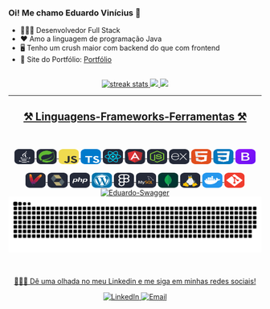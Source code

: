 ### Oi! Me chamo Eduardo Vinícius 👋

- 👨🏻‍💻 Desenvolvedor Full Stack
- ❤️ Amo a linguagem de programação Java
- 🖥️ Tenho um crush maior com backend do que com frontend
- 🎯 Site do Portfólio: [Portfólio](https://eduardovlrocha.github.io/)


##

<div align="center">
  <a href="https://github.com/EduardoVLRocha">
  <img height="180em" src="https://streak-stats.demolab.com/?user=EduardoVLRocha&count_private=true&theme=dark&border_radius=10" alt="streak stats"/>
  <img height="180em" src="https://github-readme-stats.vercel.app/api?username=EduardoVLRocha&show_icons=true&hide_rank=true&theme=dark&include_all_commits=true&count_private=true" />
  <img height="180em" src="https://github-readme-stats.vercel.app/api/top-langs/?username=EduardoVLRocha&layout=compact&langs_count=16&theme=dark" />
</div>

<hr/>
    
<h2 align="center">⚒️ Linguagens-Frameworks-Ferramentas ⚒️</h2>
<br/>
<div style="display: inline_block" align="center"><br>
  <img align="center" alt="Eduardo-Java" height="30" width="40" src="https://raw.githubusercontent.com/tandpfun/skill-icons/main/icons/Java-Dark.svg" />
  <img align="center" alt="Eduardo-Springboot" height="30" width="40" src="https://raw.githubusercontent.com/tandpfun/skill-icons/main/icons/Spring-Dark.svg" />
  <img align="center" alt="Eduardo-Js" height="30" width="40" src="https://raw.githubusercontent.com/tandpfun/skill-icons/main/icons/JavaScript.svg" />
  <img align="center" alt="Eduardo-Ts" height="30" width="40" src="https://raw.githubusercontent.com/tandpfun/skill-icons/main/icons/TypeScript.svg" />
  <img align="center" alt="Eduardo-React" height="30" width="40" src="https://raw.githubusercontent.com/tandpfun/skill-icons/main/icons/React-Dark.svg" />
  <img align="center" alt="Eduardo-Angular" height="30" width="40" src="https://raw.githubusercontent.com/tandpfun/skill-icons/refs/heads/main/icons/Angular-Dark.svg" />
  <img align="center" alt="Eduardo-Node" height="30" width="40" src="https://raw.githubusercontent.com/tandpfun/skill-icons/main/icons/NodeJS-Dark.svg" />
  <img align="center" alt="Eduardo-Express" height="30" width="40" src="https://raw.githubusercontent.com/tandpfun/skill-icons/main/icons/ExpressJS-Dark.svg" />
  <img align="center" alt="Eduardo-HTML" height="30" width="40" src="https://raw.githubusercontent.com/tandpfun/skill-icons/main/icons/HTML.svg" />
  <img align="center" alt="Eduardo-CSS" height="30" width="40" src="https://raw.githubusercontent.com/tandpfun/skill-icons/main/icons/CSS.svg" />
  <img align="Center" alt="Eduardo-Bootstrap" height="30" width="40" src="https://raw.githubusercontent.com/tandpfun/skill-icons/main/icons/Bootstrap.svg" />
</div>
<div style="display: inline_block" align="center"><br>
  <img align="center" alt="Eduardo-Maven" height="30" width="40" src="https://raw.githubusercontent.com/tandpfun/skill-icons/main/icons/Maven-Dark.svg" />
  <img align="center" alt="Eduardo-Hibernate" height="30" width="40" src="https://raw.githubusercontent.com/tandpfun/skill-icons/main/icons/Hibernate-Dark.svg" />
  <img align="center" alt="Eduardo-PHP" height="30" width="40" src="https://raw.githubusercontent.com/tandpfun/skill-icons/main/icons/PHP-Dark.svg" />
  <img align="center" alt="Eduardo-WP" height="30" width="40" src="https://raw.githubusercontent.com/tandpfun/skill-icons/main/icons/Wordpress.svg" />
  <img align="center" alt="Eduardo-Figma" height="30" width="40" src="https://raw.githubusercontent.com/tandpfun/skill-icons/main/icons/Figma-Dark.svg" />
  <img align="center" alt="Eduardo-MySQL" height="30" width="40" src="https://raw.githubusercontent.com/tandpfun/skill-icons/main/icons/MySQL-Dark.svg" />
  <img align="center" alt="Eduardo-MongoDB" height="30" width="40" src="https://raw.githubusercontent.com/tandpfun/skill-icons/main/icons/MongoDB.svg" />
  <img align="center" alt="Eduardo-Linux" height="30" width="40" src="https://raw.githubusercontent.com/tandpfun/skill-icons/main/icons/Linux-Dark.svg" />
  <img align="center" alt="Eduardo-Docker" height="30" width="40" src="https://raw.githubusercontent.com/tandpfun/skill-icons/main/icons/Docker.svg" />
  <img align="center" alt="Eduardo-Git" height="30" width="40" src="https://raw.githubusercontent.com/tandpfun/skill-icons/refs/heads/main/icons/Git.svg" />
  <img align="center" alt="Eduardo-Swagger" height="30" width="40" src="https://camo.githubusercontent.com/5e28dcd43bef66cb320f2952c7512858b9dbc3fcf1ca7350c5375107118e3066/68747470733a2f2f63646e2e737667706f726e2e636f6d2f6c6f676f732f737761676765722e737667" />
</div>

<picture>
  <source media="(prefers-color-scheme: dark)" srcset="https://raw.githubusercontent.com/mari4souza/mari4souza/output/github-contribution-grid-snake-dark.svg">
  <source media="(prefers-color-scheme: light)" srcset="https://raw.githubusercontent.com/mari4souza/mari4souza/output/github-contribution-grid-snake.svg">
  <img alt="github contribution grid snake animation" src="https://raw.githubusercontent.com/mari4souza/mari4souza/output/github-contribution-grid-snake.svg">
</picture>
<br><br>

##

<div align="center">
  <p>🙋🏻‍♂️ Dê uma olhada no meu Linkedin e me siga em minhas redes sociais!</p>
  <a href="https://www.linkedin.com/in/eduardo-vin%C3%ADcius-9b4aa8197/" target="_blank">
    <img src="https://img.shields.io/badge/LinkedIn-0077B5?style=for-the-badge&logo=linkedin&logoColor=white" alt="LinkedIn">
  </a>
  <a href="mailto:eduardovlr-dev@hotmail.com">
    <img src="https://img.shields.io/badge/Email-D14836?style=for-the-badge&logo=mail.ru&logoColor=white" alt="Email">
  </a>
</div>
